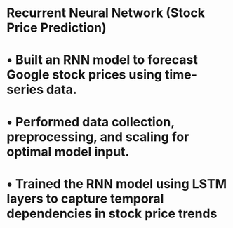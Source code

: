 # Recurrent Neural Network (Stock Price Prediction)
# •	Built an RNN model to forecast Google stock prices using time-series data.
# •	Performed data collection, preprocessing, and scaling for optimal model input.
# •	Trained the RNN model using LSTM layers to capture temporal dependencies in stock price trends
